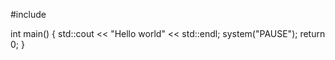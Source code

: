 #include  <iostream>

int main()
{
std::cout << "Hello world" << std::endl;
system("PAUSE");
return 0;
}

